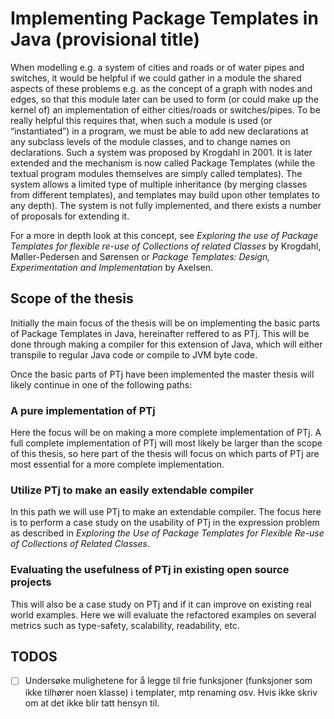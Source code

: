 # Implementing Package Templates in Java (provisional title)

When modelling e.g. a system of cities and roads or of water pipes and switches, it would be helpful if we could gather in a module the shared aspects of these problems e.g. as the concept of a graph with nodes and edges, so that this module later can be used to form (or could make up the kernel of) an implementation of either cities/roads or switches/pipes.  To be really helpful this requires that, when such a module is used (or “instantiated”) in a program, we must be able to add new declarations at any subclass levels of the module classes, and to change names on declarations.  Such a system was proposed by Krogdahl in 2001. It is later extended and the mechanism is now called Package Templates (while the textual program modules themselves are simply called templates).  The system allows a limited type of multiple inheritance (by merging classes from different templates), and templates may build upon other templates to any depth).  The system is not fully implemented, and there exists a number of proposals for extending it.

For a more in depth look at this concept, see _Exploring the use of Package Templates for flexible re-use of Collections of related Classes_ by Krogdahl, Møller-Pedersen and Sørensen or _Package Templates: Design, Experimentation and Implementation_ by Axelsen.

## Scope of the thesis

Initially the main focus of the thesis will be on implementing the basic parts of Package Templates in Java, hereinafter reffered to as PTj. This will be done through making a compiler for this extension of Java, which will either transpile to regular Java code or compile to JVM byte code.

Once the basic parts of PTj have been implemented the master thesis will likely continue in one of the following paths:

### A pure implementation of PTj

Here the focus will be on making a more complete implementation of PTj. A full complete implementation of PTj will most likely be larger than the scope of this thesis, so here part of the thesis will focus on which parts of PTj are most essential for a more complete implementation.

### Utilize PTj to make an easily extendable compiler

In this path we will use PTj to make an extendable compiler. The focus here is to perform a case study on the usability of PTj in the expression problem as described in _Exploring the Use of Package Templates for Flexible Re-use of Collections of Related Classes_.

### Evaluating the usefulness of PTj in existing open source projects

This will also be a case study on PTj and if it can improve on existing real world examples. Here we will evaluate the refactored examples on several metrics such as type-safety, scalability, readability, etc.


## TODOS
- [ ] Undersøke mulighetene for å legge til frie funksjoner (funksjoner som ikke tilhører noen klasse) i templater, mtp renaming osv. Hvis ikke skriv om at det ikke blir tatt hensyn til.